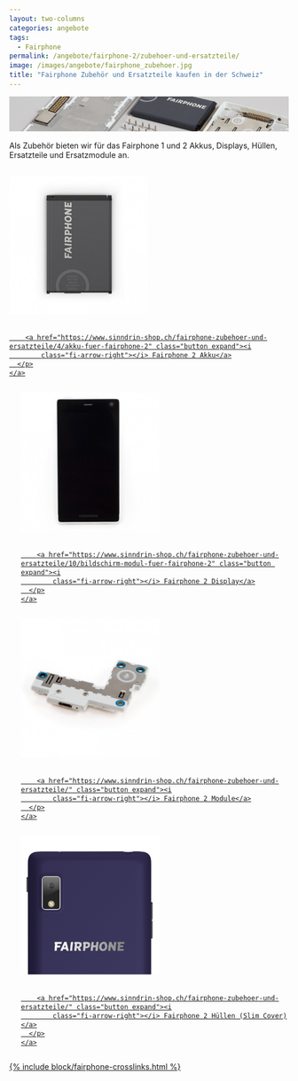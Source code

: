 ```yaml
---
layout: two-columns
categories: angebote
tags:
  - Fairphone
permalink: /angebote/fairphone-2/zubehoer-und-ersatzteile/
image: /images/angebote/fairphone_zubehoer.jpg
title: "Fairphone Zubehör und Ersatzteile kaufen in der Schweiz"
---
```

<div class="angebot-top-wide"><img title="Fairphone" src="/images/angebote/fairphone_zubehoer_sub.jpg"></div>

Als Zubehör bieten wir für das Fairphone 1 und 2 Akkus, Displays, Hüllen, Ersatzteile und Ersatzmodule an.

<div class="row">
  <div class="large-6 medium-6 columns">
    <a href="https://www.sinndrin-shop.ch/fairphone-zubehoer-und-ersatzteile/4/akku-fuer-fairphone-2">
      <p class="text-center">
        <img width="250" src='/images/angebote/fairphone/fairphone-2-akku-original.jpg' alt='Fairphone 2 Akku original'><br><br>

        <a href="https://www.sinndrin-shop.ch/fairphone-zubehoer-und-ersatzteile/4/akku-fuer-fairphone-2" class="button expand"><i
            class="fi-arrow-right"></i> Fairphone 2 Akku</a>
      </p>
    </a>
  </div>
  <div class="large-6 medium-6 columns">
    <a href="https://www.sinndrin-shop.ch/fairphone-zubehoer-und-ersatzteile/10/bildschirm-modul-fuer-fairphone-2">
      <p class="text-center">
        <img width="250" src='/images/angebote/fairphone/fairphone-2-display-modul.jpg'
             alt='Fairphone 2 Display Modul original'><br><br>

        <a href="https://www.sinndrin-shop.ch/fairphone-zubehoer-und-ersatzteile/10/bildschirm-modul-fuer-fairphone-2" class="button expand"><i
            class="fi-arrow-right"></i> Fairphone 2 Display</a>
      </p>
    </a>
  </div>
  <div class="large-6 medium-6 columns">
    <a href="https://www.sinndrin-shop.ch/fairphone-zubehoer-und-ersatzteile/">
      <p class="text-center">
        <img width="250" src='/images/angebote/fairphone/fairphone-2-module.jpg' alt='Fairphone 2 Module'><br><br>

        <a href="https://www.sinndrin-shop.ch/fairphone-zubehoer-und-ersatzteile/" class="button expand"><i
            class="fi-arrow-right"></i> Fairphone 2 Module</a>
      </p>
    </a>
  </div>
  <div class="large-6 medium-6 columns">
    <a href="https://www.sinndrin-shop.ch/fairphone-zubehoer-und-ersatzteile/">
      <p class="text-center">
        <img width="250" src='/images/angebote/fairphone/fairphone-2-huellen.jpg' alt='Fairphone 2 Hüllen'><br><br>

        <a href="https://www.sinndrin-shop.ch/fairphone-zubehoer-und-ersatzteile/" class="button expand"><i
            class="fi-arrow-right"></i> Fairphone 2 Hüllen (Slim Cover)</a>
      </p>
    </a>
  </div>
</div>

{% include block/fairphone-crosslinks.html %}
